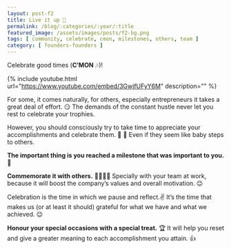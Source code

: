 ```yaml
---
layout: post-f2
title: Live it up 🎊
permalink: /blog/:categories/:year/:title
featured_image: /assets/images/posts/f2-bg.png
tags: [ community, celebrate, cmon, milestones, others, team ]
category: [ founders-founders ]
---
```


Celebrate good times (**C’MON** 🎶)!

{% include youtube.html url="https://www.youtube.com/embed/3GwjfUFyY6M" description="" %} 

For some, it comes naturally, for others, especially entrepreneurs it takes a great deal of effort. 😏  The demands of the constant hustle never let you rest to celebrate your trophies.

However, you should consciously try to take time to appreciate your accomplishments and celebrate them. 🎉 🎈 Even if they seem like baby steps to others.

**The important thing is you reached a milestone that was important to you.** 🏅

**Commemorate it with others.** 👨👩👧👦  Specially with your team at work, because it will boost the company’s values and overall motivation. 😉

Celebration is the time in which we pause and reflect.✌ It’s the time that makes us (or at least it should) grateful for what we have and what we achieved. 😉

**Honour your special occasions with a special treat.** 🏆  It will help you reset and give a greater meaning to each accomplishment you attain. 👍